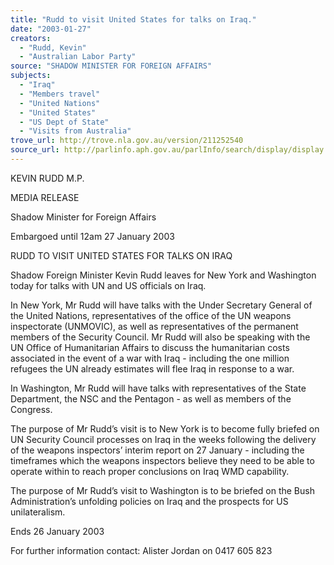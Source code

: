 ```yaml
---
title: "Rudd to visit United States for talks on Iraq."
date: "2003-01-27"
creators:
  - "Rudd, Kevin"
  - "Australian Labor Party"
source: "SHADOW MINISTER FOR FOREIGN AFFAIRS"
subjects:
  - "Iraq"
  - "Members travel"
  - "United Nations"
  - "United States"
  - "US Dept of State"
  - "Visits from Australia"
trove_url: http://trove.nla.gov.au/version/211252540
source_url: http://parlinfo.aph.gov.au/parlInfo/search/display/display.w3p;query=Id%3A%22media/pressrel/P0E86%22
---
```


 

 

 

 

 

 KEVIN RUDD M.P.   

 MEDIA RELEASE 

 Shadow Minister for Foreign Affairs   

 

 Embargoed until 12am 27 January 2003 

 RUDD TO VISIT UNITED STATES FOR TALKS ON IRAQ     

 Shadow Foreign Minister Kevin Rudd leaves for New York and Washington today  for talks with UN and US officials on Iraq.    

 In New York, Mr Rudd will have talks with the Under Secretary General of the  United Nations, representatives of the office of the UN weapons inspectorate  (UNMOVIC), as well as representatives of the permanent members of the Security  Council. Mr Rudd will also be speaking with the UN Office of Humanitarian Affairs  to discuss the humanitarian costs associated in the event of a war with Iraq -  including the one million refugees the UN already estimates will flee Iraq in response  to a war.    

 In Washington, Mr Rudd will have talks with representatives of the State  Department, the NSC and the Pentagon - as well as members of the Congress.    

 The purpose of Mr Rudd’s visit is to New York is to become fully briefed on UN  Security Council processes on Iraq in the weeks following the delivery of the  weapons inspectors’ interim report on 27 January - including the timeframes which  the weapons inspectors believe they need to be able to operate within to reach proper  conclusions on Iraq WMD capability.    

 The purpose of Mr Rudd’s visit to Washington is to be briefed on the Bush  Administration’s unfolding policies on Iraq and the prospects for US unilateralism.    

 

 Ends 26 January 2003 

 

  For further information contact:  Alister Jordan on 0417 605 823   

 

